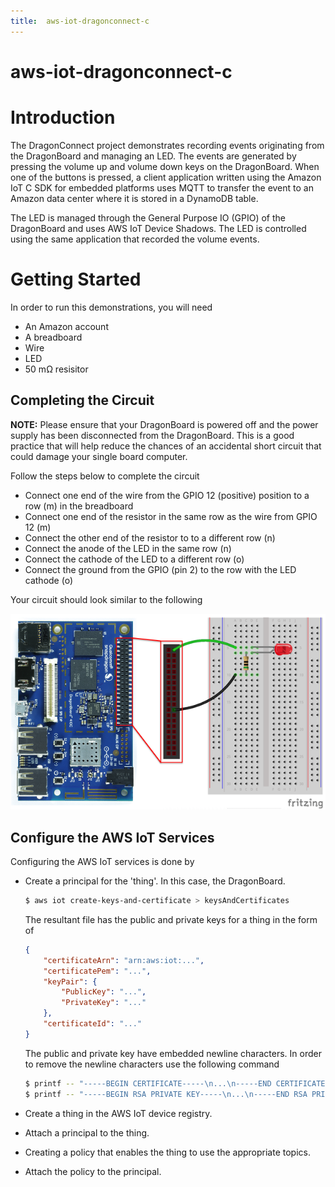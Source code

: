 ```yaml
---
title:  aws-iot-dragonconnect-c
---
```

# aws-iot-dragonconnect-c

# Introduction
The DragonConnect project demonstrates recording events originating from
the DragonBoard and managing an LED.  The events are generated by pressing
the volume up and volume down keys on the DragonBoard.  When one of the
buttons is pressed, a client application written using the Amazon IoT C SDK
for embedded platforms uses MQTT to transfer the event to an Amazon data
center where it is stored in a DynamoDB table.

The LED is managed through the General Purpose IO (GPIO) of the DragonBoard
and uses AWS IoT Device Shadows.  The LED is controlled using the same
application that recorded the volume events.

# Getting Started
In order to run this demonstrations, you will need

* An Amazon account
* A breadboard
* Wire
* LED
* 50 m&#x2126; resisitor

## Completing the Circuit

**NOTE:** Please ensure that your DragonBoard is powered off and the power
supply has been disconnected from the DragonBoard.  This is a good practice
that will help reduce the chances of an accidental short circuit that could
damage your single board computer.

Follow the steps below to complete the circuit

* Connect one end of the wire from the GPIO 12 (positive) position to a row (m) in the breadboard
* Connect one end of the resistor in the same row as the wire from GPIO 12 (m)
* Connect the other end of the resistor to to a different row (n)
* Connect the anode of the LED in the same row (n)
* Connect the cathode of the LED to a different row (o)
* Connect the ground from the GPIO (pin 2) to the row with the LED cathode (o)

Your circuit should look similar to the following

![DragonBoard Manage LED Breadboard](docs/ManageLED_breadboard.png)

## Configure the AWS IoT Services

Configuring the AWS IoT services is done by

* Create a principal for the 'thing'.  In this case, the DragonBoard.

    ```sh
    $ aws iot create-keys-and-certificate > keysAndCertificates
    ```

    The resultant file has the public and private keys for a thing in the form of

    ```json
    {
        "certificateArn": "arn:aws:iot:...",
        "certificatePem": "...",
        "keyPair": {
            "PublicKey": "...",
            "PrivateKey": "..."
        },
        "certificateId": "..."
    }
    ```

    The public and private key have embedded newline characters.  In order to remove the newline characters use the following command

    ```sh
    $ printf -- "-----BEGIN CERTIFICATE-----\n...\n-----END CERTIFICATE-----\n" > thing.pub
    $ printf -- "-----BEGIN RSA PRIVATE KEY-----\n...\n-----END RSA PRIVATE KEY-----\n" > thing.key
    ```

* Create a thing in the AWS IoT device registry.
* Attach a principal to the thing.
* Creating a policy that enables the thing to use the appropriate topics.
* Attach the policy to the principal.
